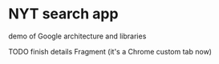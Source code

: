 # NYT search app 

demo of Google architecture and libraries

TODO finish details Fragment (it's a Chrome custom tab now)
